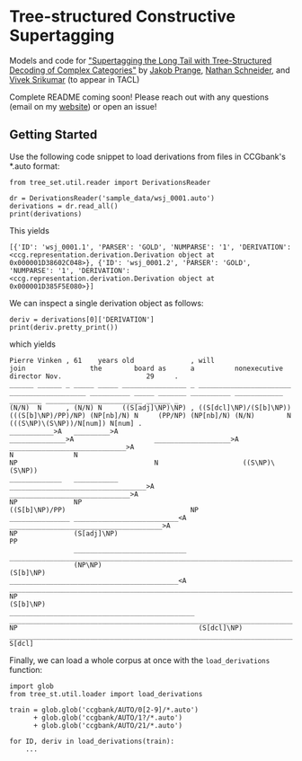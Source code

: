 # Tree-structured Constructive Supertagging

Models and code for ["Supertagging the Long Tail with Tree-Structured Decoding of Complex Categories"](https://arxiv.org/abs/2012.01285) by [Jakob Prange](https://prange.jakob.georgetown.domains/), [Nathan Schneider](http://people.cs.georgetown.edu/nschneid/), and [Vivek Srikumar](https://svivek.com/) (to appear in TACL)

Complete README coming soon! Please reach out with any questions (email on my [website](https://prange.jakob.georgetown.domains/)) or open an issue!

## Getting Started

Use the following code snippet to load derivations from files in CCGbank's *.auto format:

    from tree_set.util.reader import DerivationsReader
    
    dr = DerivationsReader('sample_data/wsj_0001.auto')
    derivations = dr.read_all()
    print(derivations)

This yields

    [{'ID': 'wsj_0001.1', 'PARSER': 'GOLD', 'NUMPARSE': '1', 'DERIVATION': <ccg.representation.derivation.Derivation object at 0x000001D38602C048>}, {'ID': 'wsj_0001.2', 'PARSER': 'GOLD', 'NUMPARSE': '1', 'DERIVATION': <ccg.representation.derivation.Derivation object at 0x000001D385F5E080>}]

We can inspect a single derivation object as follows:

    deriv = derivations[0]['DERIVATION']
    print(deriv.pretty_print())

which yields

    Pierre Vinken , 61    years old              , will                    join                the        board as      a          nonexecutive director Nov.                     29     .
    ______ ______ _ _____ _____ ________________ _ _______________________ ___________________ __________ _____ _______ __________ ____________ ________ ________________________ ______ _
    (N/N)  N      , (N/N) N     ((S[adj]\NP)\NP) , ((S[dcl]\NP)/(S[b]\NP)) (((S[b]\NP)/PP)/NP) (NP[nb]/N) N     (PP/NP) (NP[nb]/N) (N/N)        N        (((S\NP)\(S\NP))/N[num]) N[num] .
    ___________>A   _________>A                                                                ______________>A                    ___________________>A _____________________________>A  
    N               N                                                                          NP                                  N                     ((S\NP)\(S\NP))                  
    _____________   ___________                                            __________________________________>A         ______________________________>A                                  
    NP              NP                                                     ((S[b]\NP)/PP)                               NP                                                                
    _______________ __________________________<A                                                                ______________________________________>A                                  
    NP              (S[adj]\NP)                                                                                 PP                                                                        
                    ____________________________                           ___________________________________________________________________________>A                                  
                    (NP\NP)                                                (S[b]\NP)                                                                                                      
    __________________________________________<A                           ___________________________________________________________________________________________________________<A  
    NP                                                                     (S[b]\NP)                                                                                                      
    ______________________________________________ ___________________________________________________________________________________________________________________________________>A  
    NP                                             (S[dcl]\NP)                                                                                                                            
    __________________________________________________________________________________________________________________________________________________________________________________<A  
    S[dcl]                                                                                                                                                                                
    
Finally, we can load a whole corpus at once with the `load_derivations` function:

    import glob
    from tree_st.util.loader import load_derivations
    
    train = glob.glob('ccgbank/AUTO/0[2-9]/*.auto') 
          + glob.glob('ccgbank/AUTO/1?/*.auto') 
          + glob.glob('ccgbank/AUTO/21/*.auto')
    
    for ID, deriv in load_derivations(train):
        ...
